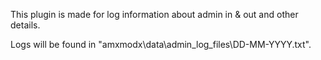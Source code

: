 This plugin is made for log information about admin in & out and other details.

Logs will be found in "amxmodx\data\admin_log_files\DD-MM-YYYY.txt".
